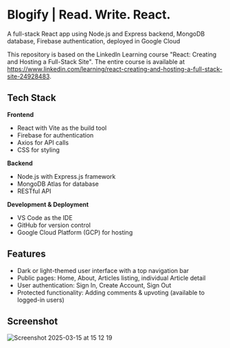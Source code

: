 # Blogify | Read. Write. React.

A full-stack React app using Node.js and Express backend, MongoDB database, Firebase authentication, deployed in Google Cloud

This repository is based on the LinkedIn Learning course "React: Creating and Hosting a Full-Stack Site". 
The entire course is available at https://www.linkedin.com/learning/react-creating-and-hosting-a-full-stack-site-24928483.

## Tech Stack

**Frontend**
- React with Vite as the build tool
- Firebase for authentication
- Axios for API calls
- CSS for styling

**Backend**
- Node.js with Express.js framework
- MongoDB Atlas for database
- RESTful API

**Development & Deployment**
- VS Code as the IDE
- GitHub for version control
- Google Cloud Platform (GCP) for hosting

## Features

- Dark or light-themed user interface with a top navigation bar
- Public pages: Home, About, Articles listing, individual Article detail
- User authentication: Sign In, Create Account, Sign Out
- Protected functionality: Adding comments & upvoting (available to logged-in users)

## Screenshot

![Screenshot 2025-03-15 at 15 12 19](https://github.com/user-attachments/assets/57297544-746d-4b7a-bab2-a9c32df6896f)
